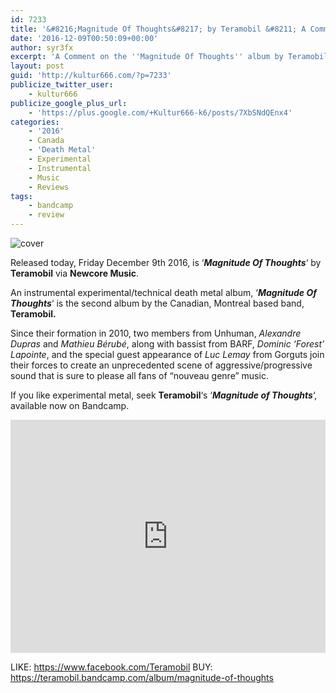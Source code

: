 ```yaml
---
id: 7233
title: '&#8216;Magnitude Of Thoughts&#8217; by Teramobil &#8211; A Comment'
date: '2016-12-09T00:50:09+00:00'
author: syr3fx
excerpt: 'A Comment on the ''Magnitude Of Thoughts'' album by Teramobil (2016).'
layout: post
guid: 'http://kultur666.com/?p=7233'
publicize_twitter_user:
    - kultur666
publicize_google_plus_url:
    - 'https://plus.google.com/+Kultur666-k6/posts/7XbSNdQEnx4'
categories:
    - '2016'
    - Canada
    - 'Death Metal'
    - Experimental
    - Instrumental
    - Music
    - Reviews
tags:
    - bandcamp
    - review
---
```


![cover](http://localhost:8080/wp-content/uploads/2016/12/cover1.jpg)

Released today, Friday December 9th 2016, is ‘***Magnitude Of Thoughts***‘ by **Teramobil** via **Newcore Music**.

An instrumental experimental/technical death metal album, ‘***Magnitude Of Thoughts***‘ is the second album by the Canadian, Montreal based band, **Teramobil.**

Since their formation in 2010, two members from Unhuman, *Alexandre Dupras* and *Mathieu Bérubé*, along with bassist from BARF, *Dominic ‘Forest’ Lapointe*, and the special guest appearance of *Luc Lemay* from Gorguts join their forces to create an unprecedented scene of aggressive/progressive sound that is sure to please all fans of “nouveau genre” music.

If you like experimental metal, seek **Teramobil**‘s ‘***Magnitude of Thoughts***‘, available now on Bandcamp.

<iframe style="border: 0; width: 100%; height: 373px;" src="https://bandcamp.com/EmbeddedPlayer/album=3012333143/size=large/bgcol=333333/linkcol=e99708/tracklist=false/transparent=true/" seamless></iframe>

LIKE: <https://www.facebook.com/Teramobil>
BUY: <https://teramobil.bandcamp.com/album/magnitude-of-thoughts>